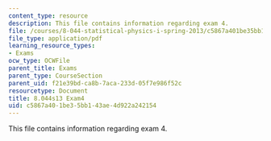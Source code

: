 ```yaml
---
content_type: resource
description: This file contains information regarding exam 4.
file: /courses/8-044-statistical-physics-i-spring-2013/c5867a401be35bb143ae4d922a242154_MIT8_044S14_exam4_04.pdf
file_type: application/pdf
learning_resource_types:
- Exams
ocw_type: OCWFile
parent_title: Exams
parent_type: CourseSection
parent_uid: f21e39bd-ca8b-7aca-233d-05f7e986f52c
resourcetype: Document
title: 8.044s13 Exam4
uid: c5867a40-1be3-5bb1-43ae-4d922a242154
---
```

This file contains information regarding exam 4.

